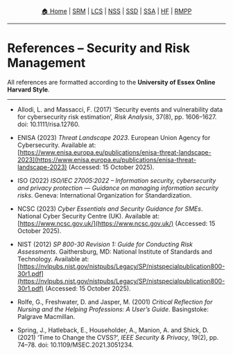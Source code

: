 <p align="center">
  <a href="../../index.html">🏠 Home</a> |
  <a href="../Security-and-Risk-Management/overview.md">SRM</a> |
  <a href="../Launching-into-Cyber-Security/overview.md">LCS</a> |
  <a href="../Network-Security/overview.md">NSS</a> |
  <a href="../Secure-Software-Development/overview.md">SSD</a> |
  <a href="../Secure-System-Architecture/overview.md">SSA</a> |
  <a href="../The-Human-Factor/overview.md">HF</a> |
  <a href="../Research-Methods-and-Professional-Practice/overview.md">RMPP</a>
</p>
<hr>

# References – Security and Risk Management  

All references are formatted according to the **University of Essex Online Harvard Style**.  

---

- Allodi, L. and Massacci, F. (2017) ‘Security events and vulnerability data for cybersecurity risk estimation’, *Risk Analysis*, 37(8), pp. 1606–1627. doi: 10.1111/risa.12760.  

- ENISA (2023) *Threat Landscape 2023*. European Union Agency for Cybersecurity. Available at: [https://www.enisa.europa.eu/publications/enisa-threat-landscape-2023](https://www.enisa.europa.eu/publications/enisa-threat-landscape-2023) (Accessed: 15 October 2025).  

- ISO (2022) *ISO/IEC 27005:2022 – Information security, cybersecurity and privacy protection — Guidance on managing information security risks*. Geneva: International Organization for Standardization.  

- NCSC (2023) *Cyber Essentials and Security Guidance for SMEs*. National Cyber Security Centre (UK). Available at: [https://www.ncsc.gov.uk/](https://www.ncsc.gov.uk/) (Accessed: 15 October 2025).  

- NIST (2012) *SP 800-30 Revision 1: Guide for Conducting Risk Assessments*. Gaithersburg, MD: National Institute of Standards and Technology. Available at: [https://nvlpubs.nist.gov/nistpubs/Legacy/SP/nistspecialpublication800-30r1.pdf](https://nvlpubs.nist.gov/nistpubs/Legacy/SP/nistspecialpublication800-30r1.pdf) (Accessed: 15 October 2025).  

- Rolfe, G., Freshwater, D. and Jasper, M. (2001) *Critical Reflection for Nursing and the Helping Professions: A User’s Guide*. Basingstoke: Palgrave Macmillan.  

- Spring, J., Hatleback, E., Householder, A., Manion, A. and Shick, D. (2021) ‘Time to Change the CVSS?’, *IEEE Security & Privacy*, 19(2), pp. 74–78. doi: 10.1109/MSEC.2021.3051234.  
